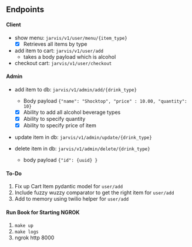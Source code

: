 ## Endpoints
#### Client
- show menu: `jarvis/v1/user/menu/{item_type}`
  - [x] Retrieves all items by type 
- add item to cart: `jarvis/v1/user/add`
  - takes a body payload which is alcohol
- checkout cart: `jarvis/v1/user/checkout`

#### Admin
- add item to db: `jarvis/v1/admin/add/{drink_type}`
  - Body payload `{"name": "Shocktop", "price" : 10.00, "quantity": 10}`
  - [x] Ability to add all alcohol beverage types
  - [x] Ability to specify quantity 
  - [x] Ability to specify price of item 

- update item in db: `jarvis/v1/admin/update/{drink_type}`

- delete item in db: `jarvis/v1/admin/delete/{drink_type}`
  - body payload `{"id": {uuid} }`


#### To-Do
1. Fix up Cart Item pydantic model for `user/add`
2. Include fuzzy wuzzy comparator to get the right item for `user/add`
3. Add to memory using twilio helper for `user/add`

#### Run Book for Starting NGROK 
1. `make up`
2. `make logs`
3. ngrok http 8000


